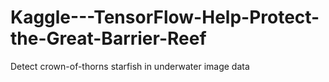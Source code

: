 # Kaggle---TensorFlow-Help-Protect-the-Great-Barrier-Reef
Detect crown-of-thorns starfish in underwater image data
